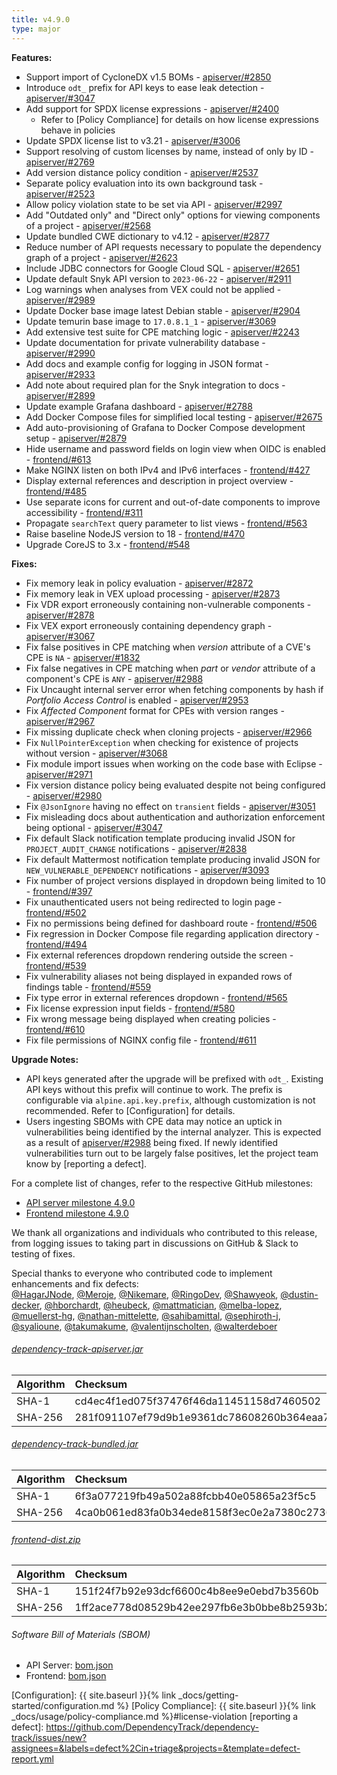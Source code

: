 ```yaml
---
title: v4.9.0
type: major
---
```


**Features:**

* Support import of CycloneDX v1.5 BOMs - [apiserver/#2850]
* Introduce `odt_` prefix for API keys to ease leak detection - [apiserver/#3047]
* Add support for SPDX license expressions - [apiserver/#2400]
  * Refer to [Policy Compliance] for details on how license expressions behave in policies
* Update SPDX license list to v3.21 - [apiserver/#3006]
* Support resolving of custom licenses by name, instead of only by ID - [apiserver/#2769]
* Add version distance policy condition - [apiserver/#2537]
* Separate policy evaluation into its own background task - [apiserver/#2523]
* Allow policy violation state to be set via API - [apiserver/#2997]
* Add "Outdated only" and "Direct only" options for viewing components of a project - [apiserver/#2568]
* Update bundled CWE dictionary to v4.12 - [apiserver/#2877]
* Reduce number of API requests necessary to populate the dependency graph of a project - [apiserver/#2623]
* Include JDBC connectors for Google Cloud SQL - [apiserver/#2651]
* Update default Snyk API version to `2023-06-22` - [apiserver/#2911]
* Log warnings when analyses from VEX could not be applied - [apiserver/#2989]
* Update Docker base image latest Debian stable - [apiserver/#2904]
* Update temurin base image to `17.0.8.1_1` - [apiserver/#3069]
* Add extensive test suite for CPE matching logic - [apiserver/#2243]
* Update documentation for private vulnerability database - [apiserver/#2990]
* Add docs and example config for logging in JSON format - [apiserver/#2933]
* Add note about required plan for the Snyk integration to docs - [apiserver/#2899]
* Update example Grafana dashboard - [apiserver/#2788]
* Add Docker Compose files for simplified local testing - [apiserver/#2675]
* Add auto-provisioning of Grafana to Docker Compose development setup - [apiserver/#2879]
* Hide username and password fields on login view when OIDC is enabled - [frontend/#613]
* Make NGINX listen on both IPv4 and IPv6 interfaces - [frontend/#427]
* Display external references and description in project overview - [frontend/#485]
* Use separate icons for current and out-of-date components to improve accessibility - [frontend/#311]
* Propagate `searchText` query parameter to list views - [frontend/#563]
* Raise baseline NodeJS version to 18 - [frontend/#470]
* Upgrade CoreJS to 3.x - [frontend/#548]

**Fixes:**

* Fix memory leak in policy evaluation - [apiserver/#2872]
* Fix memory leak in VEX upload processing - [apiserver/#2873]
* Fix VDR export erroneously containing non-vulnerable components - [apiserver/#2878]
* Fix VEX export erroneously containing dependency graph - [apiserver/#3067]
* Fix false positives in CPE matching when *version* attribute of a CVE's CPE is `NA` - [apiserver/#1832]
* Fix false negatives in CPE matching when *part* or *vendor* attribute of a component's CPE is `ANY` - [apiserver/#2988]
* Fix Uncaught internal server error when fetching components by hash if *Portfolio Access Control* is enabled - [apiserver/#2953]
* Fix *Affected Component* format for CPEs with version ranges - [apiserver/#2967]
* Fix missing duplicate check when cloning projects - [apiserver/#2966]
* Fix `NullPointerException` when checking for existence of projects without version - [apiserver/#3068]
* Fix module import issues when working on the code base with Eclipse - [apiserver/#2971]
* Fix version distance policy being evaluated despite not being configured - [apiserver/#2980]
* Fix `@JsonIgnore` having no effect on `transient` fields - [apiserver/#3051]
* Fix misleading docs about authentication and authorization enforcement being optional - [apiserver/#3047]
* Fix default Slack notification template producing invalid JSON for `PROJECT_AUDIT_CHANGE` notifications - [apiserver/#2838]
* Fix default Mattermost notification template producing invalid JSON for `NEW_VULNERABLE_DEPENDENCY` notifications - [apiserver/#3093]
* Fix number of project versions displayed in dropdown being limited to 10 - [frontend/#397]
* Fix unauthenticated users not being redirected to login page - [frontend/#502]
* Fix no permissions being defined for dashboard route - [frontend/#506]
* Fix regression in Docker Compose file regarding application directory - [frontend/#494]
* Fix external references dropdown rendering outside the screen - [frontend/#539]
* Fix vulnerability aliases not being displayed in expanded rows of findings table - [frontend/#559]
* Fix type error in external references dropdown - [frontend/#565]
* Fix license expression input fields - [frontend/#580]
* Fix wrong message being displayed when creating policies - [frontend/#610]
* Fix file permissions of NGINX config file - [frontend/#611]

**Upgrade Notes:**

* API keys generated after the upgrade will be prefixed with `odt_`. Existing API keys without this prefix will
continue to work. The prefix is configurable via `alpine.api.key.prefix`, although customization is not recommended.
Refer to [Configuration] for details.
* Users ingesting SBOMs with CPE data may notice an uptick in vulnerabilities being identified by the internal analyzer.
This is expected as a result of [apiserver/#2988] being fixed. If newly identified vulnerabilities turn out to be largely
false positives, let the project team know by [reporting a defect].

For a complete list of changes, refer to the respective GitHub milestones:

* [API server milestone 4.9.0](https://github.com/DependencyTrack/dependency-track/milestone/24?closed=1)
* [Frontend milestone 4.9.0](https://github.com/DependencyTrack/frontend/milestone/14?closed=1)

We thank all organizations and individuals who contributed to this release, from logging issues to taking part in discussions on GitHub & Slack to testing of fixes.  

Special thanks to everyone who contributed code to implement enhancements and fix defects:  
[@HagarJNode], [@Meroje], [@Nikemare], [@RingoDev], [@Shawyeok], [@dustin-decker], [@hborchardt], [@heubeck],
[@mattmatician], [@melba-lopez], [@muellerst-hg], [@nathan-mittelette], [@sahibamittal], [@sephiroth-j], [@syalioune],
[@takumakume], [@valentijnscholten], [@walterdeboer]

###### [dependency-track-apiserver.jar](https://github.com/DependencyTrack/dependency-track/releases/download/4.9.0/dependency-track-apiserver.jar)

| Algorithm | Checksum                                                         |
|:----------|:-----------------------------------------------------------------|
| SHA-1     | cd4ec4f1ed075f37476f46da11451158d7460502                         |
| SHA-256   | 281f091107ef79d9b1e9361dc78608260b364eaa7dbbaeb29d4f7aef1a4bf67b |

###### [dependency-track-bundled.jar](https://github.com/DependencyTrack/dependency-track/releases/download/4.9.0/dependency-track-bundled.jar)

| Algorithm | Checksum                                                         |
|:----------|:-----------------------------------------------------------------|
| SHA-1     | 6f3a077219fb49a502a88fcbb40e05865a23f5c5                         |
| SHA-256   | 4ca0b061ed83fa0b34ede8158f3ec0e2a7380c2736731995cf330f809076951f |

###### [frontend-dist.zip](https://github.com/DependencyTrack/frontend/releases/download/4.9.0/frontend-dist.zip)

| Algorithm | Checksum                                                         |
|:----------|:-----------------------------------------------------------------|
| SHA-1     | 151f24f7b92e93dcf6600c4b8ee9e0ebd7b3560b                         |
| SHA-256   | 1ff2ace778d08529b42ee297fb6e3b0bbe8b2593b2b8686e8b3e3c9472663c2a |

###### Software Bill of Materials (SBOM)

* API Server: [bom.json](https://github.com/DependencyTrack/dependency-track/releases/download/4.9.0/bom.json)
* Frontend: [bom.json](https://github.com/DependencyTrack/frontend/releases/download/4.9.0/bom.json)

[apiserver/#1832]: https://github.com/DependencyTrack/dependency-track/issues/1832
[apiserver/#2243]: https://github.com/DependencyTrack/dependency-track/issues/2243
[apiserver/#2400]: https://github.com/DependencyTrack/dependency-track/pull/2400
[apiserver/#2523]: https://github.com/DependencyTrack/dependency-track/pull/2523
[apiserver/#2537]: https://github.com/DependencyTrack/dependency-track/pull/2537
[apiserver/#2568]: https://github.com/DependencyTrack/dependency-track/pull/2568
[apiserver/#2623]: https://github.com/DependencyTrack/dependency-track/pull/2623
[apiserver/#2651]: https://github.com/DependencyTrack/dependency-track/pull/2651
[apiserver/#2675]: https://github.com/DependencyTrack/dependency-track/pull/2675
[apiserver/#2769]: https://github.com/DependencyTrack/dependency-track/pull/2769
[apiserver/#2788]: https://github.com/DependencyTrack/dependency-track/pull/2780
[apiserver/#2838]: https://github.com/DependencyTrack/dependency-track/issues/2838
[apiserver/#2850]: https://github.com/DependencyTrack/dependency-track/issues/2850
[apiserver/#2872]: https://github.com/DependencyTrack/dependency-track/pull/2872
[apiserver/#2873]: https://github.com/DependencyTrack/dependency-track/pull/2873
[apiserver/#2877]: https://github.com/DependencyTrack/dependency-track/pull/2877
[apiserver/#2878]: https://github.com/DependencyTrack/dependency-track/pull/2878
[apiserver/#2879]: https://github.com/DependencyTrack/dependency-track/pull/2879
[apiserver/#2899]: https://github.com/DependencyTrack/dependency-track/pull/2899
[apiserver/#2904]: https://github.com/DependencyTrack/dependency-track/pull/2904
[apiserver/#2911]: https://github.com/DependencyTrack/dependency-track/pull/2911
[apiserver/#2933]: https://github.com/DependencyTrack/dependency-track/pull/2933
[apiserver/#2953]: https://github.com/DependencyTrack/dependency-track/pull/2953
[apiserver/#2966]: https://github.com/DependencyTrack/dependency-track/pull/2966
[apiserver/#2967]: https://github.com/DependencyTrack/dependency-track/pull/2967
[apiserver/#2971]: https://github.com/DependencyTrack/dependency-track/pull/2971
[apiserver/#2980]: https://github.com/DependencyTrack/dependency-track/pull/2980
[apiserver/#2988]: https://github.com/DependencyTrack/dependency-track/issues/2988
[apiserver/#2989]: https://github.com/DependencyTrack/dependency-track/pull/2989
[apiserver/#2990]: https://github.com/DependencyTrack/dependency-track/pull/2990
[apiserver/#2997]: https://github.com/DependencyTrack/dependency-track/pull/2997
[apiserver/#3006]: https://github.com/DependencyTrack/dependency-track/pull/3006
[apiserver/#3047]: https://github.com/DependencyTrack/dependency-track/pull/3047
[apiserver/#3051]: https://github.com/DependencyTrack/dependency-track/pull/3051
[apiserver/#3067]: https://github.com/DependencyTrack/dependency-track/pull/3067
[apiserver/#3068]: https://github.com/DependencyTrack/dependency-track/pull/3068
[apiserver/#3069]: https://github.com/DependencyTrack/dependency-track/pull/3069
[apiserver/#3093]: https://github.com/DependencyTrack/dependency-track/issues/3093
[frontend/#311]: https://github.com/DependencyTrack/frontend/issues/311
[frontend/#397]: https://github.com/DependencyTrack/frontend/issues/397
[frontend/#427]: https://github.com/DependencyTrack/frontend/pull/427
[frontend/#470]: https://github.com/DependencyTrack/frontend/issues/470
[frontend/#485]: https://github.com/DependencyTrack/frontend/pull/485
[frontend/#494]: https://github.com/DependencyTrack/frontend/pull/494
[frontend/#502]: https://github.com/DependencyTrack/frontend/pull/502
[frontend/#506]: https://github.com/DependencyTrack/frontend/pull/506
[frontend/#539]: https://github.com/DependencyTrack/frontend/issues/539
[frontend/#548]: https://github.com/DependencyTrack/frontend/pull/548
[frontend/#559]: https://github.com/DependencyTrack/frontend/pull/559
[frontend/#563]: https://github.com/DependencyTrack/frontend/pull/563
[frontend/#565]: https://github.com/DependencyTrack/frontend/pull/565
[frontend/#580]: https://github.com/DependencyTrack/frontend/pull/580
[frontend/#610]: https://github.com/DependencyTrack/frontend/pull/610
[frontend/#611]: https://github.com/DependencyTrack/frontend/pull/576
[frontend/#613]: https://github.com/DependencyTrack/frontend/pull/613

[Configuration]: {{ site.baseurl }}{% link _docs/getting-started/configuration.md %}
[Policy Compliance]: {{ site.baseurl }}{% link _docs/usage/policy-compliance.md %}#license-violation
[reporting a defect]: https://github.com/DependencyTrack/dependency-track/issues/new?assignees=&labels=defect%2Cin+triage&projects=&template=defect-report.yml

[@HagarJNode]: https://github.com/HagarJNode
[@Meroje]: https://github.com/Meroje
[@Nikemare]: https://github.com/Nikemare
[@RingoDev]: https://github.com/RingoDev
[@Shawyeok]: https://github.com/Shawyeok
[@dustin-decker]: https://github.com/dustin-decker
[@hborchardt]: https://github.com/hborchardt
[@heubeck]: https://github.com/heubeck
[@mattmatician]: https://github.com/mattmatician
[@melba-lopez]: https://github.com/melba-lopez
[@muellerst-hg]: https://github.com/muellerst-hg
[@nathan-mittelette]: https://github.com/nathan-mittelette
[@sahibamittal]: https://github.com/sahibamittal
[@sephiroth-j]: https://github.com/sephiroth-j
[@syalioune]: https://github.com/syalioune
[@takumakume]: https://github.com/takumakume
[@valentijnscholten]: https://github.com/valentijnscholten
[@walterdeboer]: https://github.com/walterdeboer